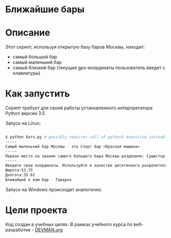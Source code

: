 # Ближайшие бары

# Описание
Этот скрипт, используя открытую базу баров Москвы, находит:
- самый большой бар
- самый маленький бар
- самый близкий бар (текущие gps-координаты пользователь введет с клавиатуры)

# Как запустить

Скрипт требует для своей работы установленного интерпретатора Python версии 3.5

Запуск на Linux:

```bash

$ python bars.py # possibly requires call of python3 executive instead of just python
-----
Самый маленький бар Москвы - это Спорт бар «Красная машина»
-----
Первое место на звание самого большого бара Москвы разделили: Сушистор, Бар «Суши Wок», Бар «ПОПКОРН», Японский пес, Бар в Деловом центре Яуза, БАР. СОКИ, БАР «Соки», Бар «КОНСЕШН БАР», Гришин И.Ю.
-----
Введите свои координаты. Используйте в качестве десятичного разделителя точку: 41.40338
Широта:53.75
Долгота:35.61
Ближайший к вам бар - Таверна

```

Запуск на Windows происходит аналогично.

# Цели проекта

Код создан в учебных целях. В рамках учебного курса по веб-разработке - [DEVMAN.org](https://devman.org)
